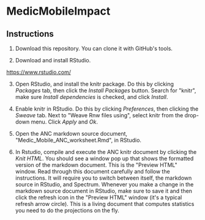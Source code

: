 MedicMobileImpact
=================

## Instructions

1.  Download this repository.  You can clone it with GitHub's tools.

2.  Download and install RStudio.

https://www.rstudio.com/

3.  Open RStudio, and install the knitr package.  Do this by clicking _Packages_ tab, then click the _Install Packages_ button.  Search for "knitr", make sure _Install dependencies_ is checked, and click _Install_.

4.  Enable knitr in RStudio.  Do this by clicking _Preferences_, then clicking the _Sweave_ tab.  Next to "Weave Rnw files using", select knitr from the drop-down menu.  Click _Apply_ and _Ok_.

5.  Open the ANC markdown source document, "Medic_Mobile_ANC_worksheet.Rmd", in RStudio.

6.  In Rstudio, compile and execute the ANC knitr document by clicking the _Knit HTML_.  You should see a window pop up that shows the formatted version of the markdown document.  This is the "Preview HTML" window.  Read through this document carefully and follow the instructions.  It will require you to switch between itself, the markdown source in RStudio, and Spectrum.  Whenever you make a change in the markdown source document in RStudio, make sure to save it and then click the refresh icon in the "Preview HTML" window (it's a typical refresh arrow circle).  This is a living document that computes statistics you need to do the projections on the fly.
